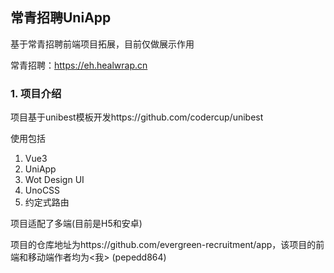 ## 常青招聘UniApp

基于常青招聘前端项目拓展，目前仅做展示作用

常青招聘：https://eh.healwrap.cn

### 1. 项目介绍

项目基于unibest模板开发https://github.com/codercup/unibest

使用包括

1. Vue3
2. UniApp
3. Wot Design UI
4. UnoCSS
5. 约定式路由

项目适配了多端(目前是H5和安卓)

项目的仓库地址为https://github.com/evergreen-recruitment/app，该项目的前端和移动端作者均为<我> (pepedd864)
